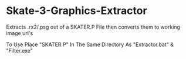 # Skate-3-Graphics-Extractor
Extracts .rx2/.psg out of a SKATER.P File then converts them to working image url's

To Use Place "SKATER.P" In The Same Directory As "Extractor.bat" & "Filter.exe"
